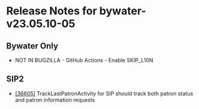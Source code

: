 
# Release Notes for bywater-v23.05.10-05

## Bywater Only

- NOT IN BUGZILLA - GitHub Actions - Enable SKIP_L10N

## SIP2

- [[36605]](http://bugs.koha-community.org/bugzilla3/show_bug.cgi?id=36605) TrackLastPatronActivity for SIP should track both patron status and patron information requests


